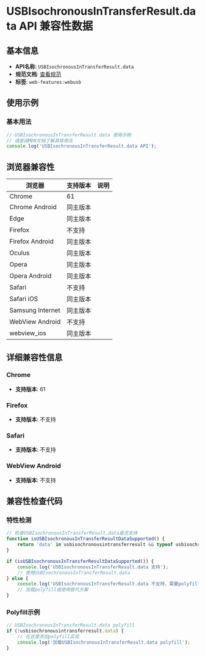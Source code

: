 # USBIsochronousInTransferResult.data API 兼容性数据

## 基本信息

- **API名称**: `USBIsochronousInTransferResult.data`
- **规范文档**: [查看规范](https://wicg.github.io/webusb/#dom-usbisochronousintransferresult-data)
- **标签**: `web-features:webusb`

## 使用示例

### 基本用法

```javascript
// USBIsochronousInTransferResult.data 使用示例
// 请查阅MDN文档了解具体用法
console.log('USBIsochronousInTransferResult.data API');
```

## 浏览器兼容性

| 浏览器 | 支持版本 | 说明 |
|--------|----------|------|
| Chrome | 61 |  |
| Chrome Android | 同主版本 |  |
| Edge | 同主版本 |  |
| Firefox | 不支持 |  |
| Firefox Android | 同主版本 |  |
| Oculus | 同主版本 |  |
| Opera | 同主版本 |  |
| Opera Android | 同主版本 |  |
| Safari | 不支持 |  |
| Safari iOS | 同主版本 |  |
| Samsung Internet | 同主版本 |  |
| WebView Android | 不支持 |  |
| webview_ios | 同主版本 |  |

## 详细兼容性信息

### Chrome

- **支持版本**: 61

### Firefox

- **支持版本**: 不支持

### Safari

- **支持版本**: 不支持

### WebView Android

- **支持版本**: 不支持

## 兼容性检查代码

### 特性检测

```javascript
// 检查USBIsochronousInTransferResult.data是否支持
function isUSBIsochronousInTransferResultDataSupported() {
    return 'data' in usbisochronousintransferresult && typeof usbisochronousintransferresult.data === 'function';
}

if (isUSBIsochronousInTransferResultDataSupported()) {
    console.log('USBIsochronousInTransferResult.data 支持');
    // 使用USBIsochronousInTransferResult.data
} else {
    console.log('USBIsochronousInTransferResult.data 不支持，需要polyfill');
    // 加载polyfill或使用替代方案
}
```

### Polyfill示例

```javascript
// USBIsochronousInTransferResult.data polyfill
if (!usbisochronousintransferresult.data) {
    // 在这里添加polyfill实现
    console.log('加载USBIsochronousInTransferResult.data polyfill');
}
```

